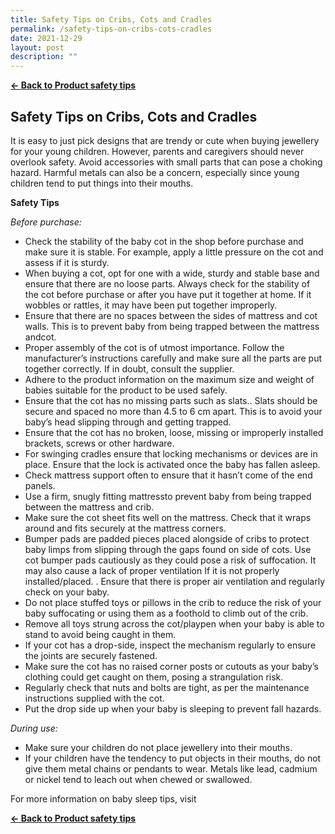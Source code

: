 ```yaml
---
title: Safety Tips on Cribs, Cots and Cradles
permalink: /safety-tips-on-cribs-cots-cradles
date: 2021-12-29
layout: post
description: ""
---
```

**[&#8592; Back to Product safety tips](/consumers/product-safety-tips/children-product)**

## Safety Tips on Cribs, Cots and Cradles
It is easy to just pick designs that are trendy or cute when buying jewellery for your young children. However, parents and caregivers should never overlook safety. Avoid accessories with small parts that can pose a choking hazard. Harmful metals can also be a concern, especially since young children tend to put things into their mouths.

**Safety Tips**

*Before purchase:*
* Check the stability of the baby cot in the shop before purchase and make sure it is stable. For example, apply a little pressure on the cot and assess if it is sturdy. 
*	When buying a cot, opt for one with a wide, sturdy and stable base and ensure that there are no loose parts. Always check for the stability of the cot before purchase or after you have put it together at home. If it wobbles or rattles, it may have been put together improperly.	
*	Ensure that there are no spaces between the sides of mattress and cot walls. This is to prevent baby from being trapped between the mattress andcot.
*	Proper assembly of the cot is of utmost importance. Follow the manufacturer’s instructions carefully and make sure all the parts are put together correctly. If in doubt, consult the supplier.
*	Adhere to the product information on the maximum size and weight of babies suitable for the product to be used safely.
*	Ensure that the cot has no missing parts such as slats.. Slats should be secure and spaced no more than 4.5 to 6 cm apart. This is to avoid your baby’s head slipping through and getting trapped.
*	Ensure that the cot has no broken, loose, missing or improperly installed brackets, screws or other hardware.
*	For swinging cradles ensure that locking mechanisms or devices are in place. Ensure that the lock is activated once the baby has fallen asleep. 
*	Check mattress support often to ensure that it hasn’t come of the end panels.
*	Use a firm, snugly fitting mattressto prevent baby from being trapped between the mattress and crib.
*	Make sure the cot sheet fits well on the mattress. Check that it wraps around and fits securely at the mattress corners.
*	Bumper pads are padded pieces placed alongside of cribs to protect baby limps from slipping through the gaps found on side of cots. Use cot bumper pads cautiously as they could pose a risk of suffocation. It may also cause a lack of proper ventilation If it is not properly installed/placed. . Ensure that there is proper air ventilation and regularly check on your baby. 
*	Do not place stuffed toys or pillows in the crib to reduce the risk of your baby suffocating or using them as a foothold to climb out of the crib.
*	Remove all  toys strung across the cot/playpen when your baby is able to stand to avoid being caught in them.
*	If your cot has a drop-side, inspect the mechanism regularly to ensure the joints are securely fastened.
*	Make sure the cot has no raised corner posts or cutouts as your baby’s clothing could get caught on them, posing a strangulation risk.
*	Regularly check that nuts and bolts are tight, as per the maintenance instructions supplied with the cot.
*	Put the drop side up when your baby is sleeping to prevent fall hazards.


*During use:*
* Make sure your children do not place jewellery into their mouths.
* If your children have the tendency to put objects in their mouths, do not give them metal chains or pendants to wear. Metals like lead, cadmium or nickel tend to leach out when chewed or swallowed.

For more information on baby sleep tips, visit

**[&#8592; Back to Product safety tips](/consumers/product-safety-tips/children-product)**